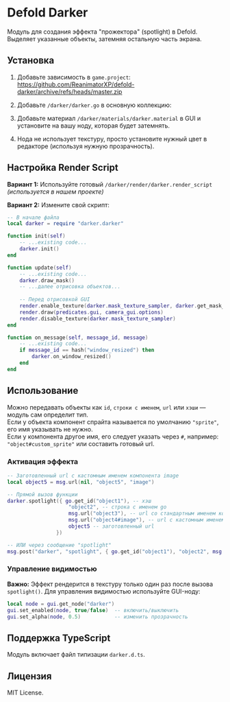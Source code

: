 # Defold Darker

Модуль для создания эффекта "прожектора" (spotlight) в Defold. Выделяет указанные объекты, затемняя остальную часть экрана.

## Установка
1. Добавьте зависимость в `game.project`:
https://github.com/ReanimatorXP/defold-darker/archive/refs/heads/master.zip

2. Добавьте `/darker/darker.go` в основную коллекцию:
3. Добавьте материал `/darker/materials/darker.material` в GUI и установите на вашу ноду, которая будет затемнять.
4. Нода не использует текстуру, просто установите нужный цвет в редакторе (используя нужную прозрачность).

## Настройка Render Script
**Вариант 1:** Используйте готовый `/darker/render/darker.render_script` *(используется в нашем проекте)*

**Вариант 2:** Измените свой скрипт:
```lua
-- В начале файла
local darker = require "darker.darker"

function init(self)
    -- ...existing code...
    darker.init()
end

function update(self)
    -- ...existing code...
    darker.draw_mask()
    -- ...далее отрисовка объектов...
    
    -- Перед отрисовкой GUI
    render.enable_texture(darker.mask_texture_sampler, darker.get_mask_rt())
    render.draw(predicates.gui, camera_gui.options)
    render.disable_texture(darker.mask_texture_sampler)
end

function on_message(self, message_id, message)
    -- ...existing code...
    if message_id == hash("window_resized") then
        darker.on_window_resized()
    end
end
```

## Использование
Можно передавать объекты как `id`, `строки с именем`, `url` или `хэши` — модуль сам определит тип.  
Если у объекта компонент спрайта называется по умолчанию `"sprite"`, его имя указывать не нужно.  
Если у компонента другое имя, его следует указать через `#`, например: `"object#custom_sprite"` или составить готовый url.

### Активация эффекта
```lua
-- Заготовленный url с кастомным именем компонента image
local object5 = msg.url(nil, "object5", "image")

-- Прямой вызов функции
darker.spotlight({ go.get_id("object1"), -- хэш
                    "object2", -- строка с именем go
                    msg.url("object3"), -- url со стандартным именем компонента sprite
                    msg.url("object4#image"), -- url с кастомным именем компонента sprite
                    object5 -- заготовленный url
                })

-- ИЛИ через сообщение "spotlight"
msg.post("darker", "spotlight", { go.get_id("object1"), "object2", msg.url("object3"), msg.url("object4#image"), object5 })
```

### Управление видимостью
**Важно:** Эффект рендерится в текстуру только один раз после вызова `spotlight()`. Для управления видимостью используйте GUI-ноду:

```lua
local node = gui.get_node("darker")
gui.set_enabled(node, true/false)  -- включить/выключить
gui.set_alpha(node, 0.5)           -- изменить прозрачность
```

## Поддержка TypeScript
Модуль включает файл типизации `darker.d.ts`.

## Лицензия
MIT License.

